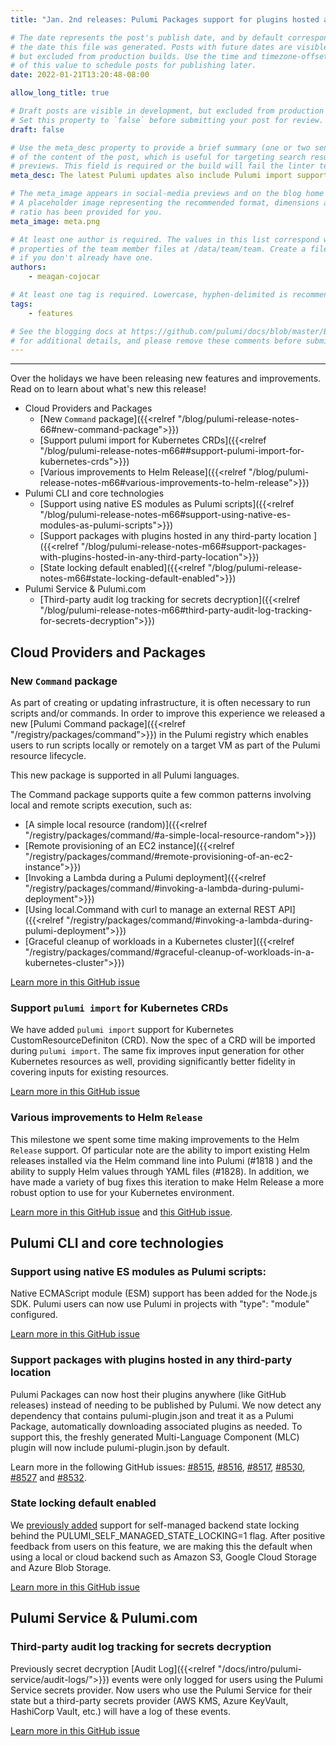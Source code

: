 ```yaml
---
title: "Jan. 2nd releases: Pulumi Packages support for plugins hosted anywhere and Pulumi Service 3rd party audit for secrets decryption"

# The date represents the post's publish date, and by default corresponds with
# the date this file was generated. Posts with future dates are visible in development,
# but excluded from production builds. Use the time and timezone-offset portions of
# of this value to schedule posts for publishing later.
date: 2022-01-21T13:20:48-08:00

allow_long_title: true

# Draft posts are visible in development, but excluded from production builds.
# Set this property to `false` before submitting your post for review.
draft: false

# Use the meta_desc property to provide a brief summary (one or two sentences)
# of the content of the post, which is useful for targeting search results or social-media
# previews. This field is required or the build will fail the linter test.
meta_desc: The latest Pulumi updates also include Pulumi import support for Kubernetes CRD, various improvements to Helm Release, and native ES Module support. 

# The meta_image appears in social-media previews and on the blog home page.
# A placeholder image representing the recommended format, dimensions and aspect
# ratio has been provided for you.
meta_image: meta.png

# At least one author is required. The values in this list correspond with the `id`
# properties of the team member files at /data/team/team. Create a file for yourself
# if you don't already have one.
authors:
    - meagan-cojocar

# At least one tag is required. Lowercase, hyphen-delimited is recommended.
tags:
    - features

# See the blogging docs at https://github.com/pulumi/docs/blob/master/BLOGGING.md.
# for additional details, and please remove these comments before submitting for review.
---
```


---

Over the holidays we have been releasing new features and improvements. Read on to learn about what's new this release!

- Cloud Providers and Packages
  - [New `Command` package]({{<relref "/blog/pulumi-release-notes-66#new-command-package">}})
  - [Support pulumi import for Kubernetes CRDs]({{<relref "/blog/pulumi-release-notes-m66##support-pulumi-import-for-kubernetes-crds">}})
  - [Various improvements to Helm Release]({{<relref "/blog/pulumi-release-notes-m66#various-improvements-to-helm-release">}})
- Pulumi CLI and core technologies
  - [Support using native ES modules as Pulumi scripts]({{<relref "/blog/pulumi-release-notes-m66#support-using-native-es-modules-as-pulumi-scripts">}})
  - [Support packages with plugins hosted in any third-party location ]({{<relref "/blog/pulumi-release-notes-m66#support-packages-with-plugins-hosted-in-any-third-party-location">}})
  - [State locking default enabled]({{<relref "/blog/pulumi-release-notes-m66#state-locking-default-enabled">}})
- Pulumi Service & Pulumi.com
  - [Third-party audit log tracking for secrets decryption]({{<relref "/blog/pulumi-release-notes-m66#third-party-audit-log-tracking-for-secrets-decryption">}})

<!--more-->

## Cloud Providers and Packages

### New `Command` package

As part of creating or updating infrastructure, it is often necessary to run scripts and/or commands. In order to improve this experience we released a new [Pulumi Command package]({{<relref "/registry/packages/command">}}) in the Pulumi registry which enables users to run scripts locally or remotely on a target VM as part of the Pulumi resource lifecycle.

This new package is supported in all Pulumi languages.

The Command package supports quite a few common patterns involving local and remote scripts execution, such as:
- [A simple local resource (random)]({{<relref "/registry/packages/command/#a-simple-local-resource-random">}})
- [Remote provisioning of an EC2 instance]({{<relref "/registry/packages/command/#remote-provisioning-of-an-ec2-instance">}})
- [Invoking a Lambda during a Pulumi deployment]({{<relref "/registry/packages/command/#invoking-a-lambda-during-pulumi-deployment">}})
- [Using local.Command with curl to manage an external REST API]({{<relref "/registry/packages/command/#invoking-a-lambda-during-pulumi-deployment">}})
- [Graceful cleanup of workloads in a Kubernetes cluster]({{<relref "/registry/packages/command/#graceful-cleanup-of-workloads-in-a-kubernetes-cluster">}})

[Learn more in this GitHub issue](https://github.com/pulumi/pulumi/issues/99)

### Support `pulumi import` for Kubernetes CRDs

We have added `pulumi import` support for Kubernetes CustomResourceDefiniton (CRD). Now the spec of a CRD will be imported during `pulumi import`. The same fix improves input generation for other Kubernetes resources as well, providing significantly better fidelity in covering inputs for existing resources.

[Learn more in this GitHub issue](https://github.com/pulumi/pulumi-kubernetes/issues/1410)

### Various improvements to Helm `Release`

This milestone we spent some time making improvements to the Helm `Release` support. Of particular note are the ability to import existing Helm releases installed via the Helm command line into Pulumi (#1818 ) and the ability to supply Helm values through YAML files (#1828). In addition, we have made a variety of bug fixes this iteration to make Helm Release a more robust option to use for your Kubernetes environment.

[Learn more in this GitHub issue](https://github.com/pulumi/pulumi-kubernetes/pull/1818) and [this GitHub issue](https://github.com/pulumi/pulumi-kubernetes/pull/1828).

## Pulumi CLI and core technologies

### Support using native ES modules as Pulumi scripts: 

Native ECMAScript module (ESM) support has been added for the Node.js SDK. Pulumi users can now use Pulumi in projects with "type": "module" configured.

[Learn more in this GitHub issue](https://github.com/pulumi/pulumi/issues/7764)

### Support packages with plugins hosted in any third-party location 

Pulumi Packages can now host their plugins anywhere (like GitHub releases) instead of needing to be published by Pulumi. We now detect any dependency that contains pulumi-plugin.json and treat it as a Pulumi Package, automatically downloading associated plugins as needed. To support this, the freshly generated Multi-Language Component (MLC) plugin will now include pulumi-plugin.json by default.

Learn more in the following GitHub issues: [#8515](https://github.com/pulumi/pulumi/issues/8515), [#8516](https://github.com/pulumi/pulumi/issues/8516), [#8517](https://github.com/pulumi/pulumi/issues/8517), [#8530](https://github.com/pulumi/pulumi/issues/8530), [#8527](https://github.com/pulumi/pulumi/issues/8527) and [#8532](https://github.com/pulumi/pulumi/issues/8532).


### State locking default enabled 

We [previously added](https://github.com/pulumi/pulumi/pull/2697) support for self-managed backend state locking behind the  PULUMI_SELF_MANAGED_STATE_LOCKING=1 flag. After positive feedback from users on this feature, we are making this the default when using a local or cloud backend such as Amazon S3, Google Cloud Storage and Azure Blob Storage. 

[Learn more in this GitHub issue](https://github.com/pulumi/pulumi/issues/8565)

## Pulumi Service & Pulumi.com

### Third-party audit log tracking for secrets decryption

Previously secret decryption [Audit Log]({{<relref "/docs/intro/pulumi-service/audit-logs/">}}) events were only logged for users using the Pulumi Service secrets provider. Now users who use the Pulumi Service for their state but a third-party secrets provider (AWS KMS, Azure KeyVault, HashiCorp Vault, etc.) will have a log of these events. 

[Learn more in this GitHub issue](https://github.com/pulumi/pulumi/issues/8563)
